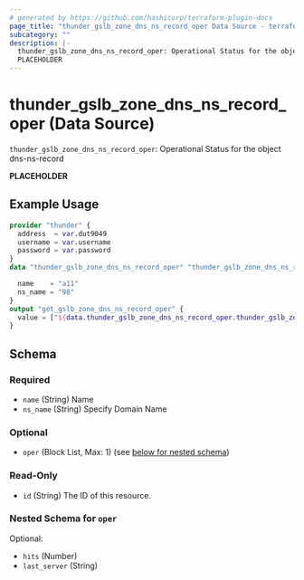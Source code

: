 ```yaml
---
# generated by https://github.com/hashicorp/terraform-plugin-docs
page_title: "thunder_gslb_zone_dns_ns_record_oper Data Source - terraform-provider-thunder"
subcategory: ""
description: |-
  thunder_gslb_zone_dns_ns_record_oper: Operational Status for the object dns-ns-record
  PLACEHOLDER
---
```


# thunder_gslb_zone_dns_ns_record_oper (Data Source)

`thunder_gslb_zone_dns_ns_record_oper`: Operational Status for the object dns-ns-record

__PLACEHOLDER__

## Example Usage

```terraform
provider "thunder" {
  address  = var.dut9049
  username = var.username
  password = var.password
}
data "thunder_gslb_zone_dns_ns_record_oper" "thunder_gslb_zone_dns_ns_record_oper" {

  name    = "a11"
  ns_name = "98"
}
output "get_gslb_zone_dns_ns_record_oper" {
  value = ["${data.thunder_gslb_zone_dns_ns_record_oper.thunder_gslb_zone_dns_ns_record_oper}"]
}
```

<!-- schema generated by tfplugindocs -->
## Schema

### Required

- `name` (String) Name
- `ns_name` (String) Specify Domain Name

### Optional

- `oper` (Block List, Max: 1) (see [below for nested schema](#nestedblock--oper))

### Read-Only

- `id` (String) The ID of this resource.

<a id="nestedblock--oper"></a>
### Nested Schema for `oper`

Optional:

- `hits` (Number)
- `last_server` (String)


